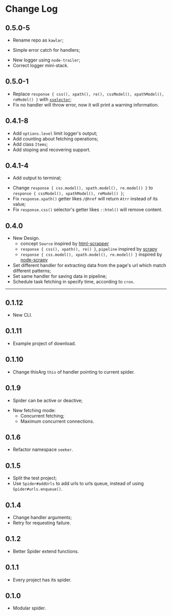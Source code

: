 # Change Log

## 0.5.0-5
* Rename repo as `kawlar`;
+ Simple error catch for handlers;
* New logger using `node-trailer`;
* Correct logger mini-stack.

## 0.5.0-1
* Replace `response { css(), xpath(), re(), cssModel(), xpathModel(), reModel() }` with [`xselector`](https://github.com/plylrnsdy/xselector);
* Fix no handler will throw error, now it will print a warning information.

## 0.4.1-8
+ Add `options.level` limit logger's output;
+ Add counting about fetching operations;
+ Add class `Items`;
+ Add stoping and recovering support.

## 0.4.1-4
+ Add output to terminal;
* Change `response { css.model(), xpath.model(), re.model() }` to `response { cssModel(), xpathModel(), reModel() }`;
* Fix `response.xpath()` getter likes `/@href` will return `Atrr` instead of its value;
* Fix `response.css()` selector's getter likes `::html()` will remove content.

## 0.4.0
* New Design.
    * concept `Source` inspired by [html-scrapper](https://github.com/harish2704/html-scrapper)
    * `response { css(), xpath(), re() }`, `pipeline` inspired by [scrapy](https://github.com/scrapy/scrapy)
    * `response { css.model(), xpath.model(), re.model() }` inspired by [node-scrapy](https://github.com/eeshi/node-scrapy)
* Set different handler for extracting data from the page's url which match different patterns;
* Set same handler for saving data in pipeline;
* Schedule task fetching in specify time, according to `cron`.

---

## 0.1.12
* New CLI.

## 0.1.11
+ Example project of download.

## 0.1.10
* Change thisArg `this` of handler pointing to current spider.

## 0.1.9
+ Spider can be active or deactive;
* New fetching mode:
    * Concurrent fetching;
    + Maximum concurrent connections.

## 0.1.6
* Refactor namespace `seeker`.

## 0.1.5
* Split the test project;
* Use `Spider#addUrls` to add urls to urls queue, instead of using `Spider#urls.enqueue()`.

## 0.1.4
* Change handler arguments;
* Retry for requesting failure.

## 0.1.2
* Better Spider extend functions.

## 0.1.1
+ Every project has its spider.

## 0.1.0
+ Modular spider.
